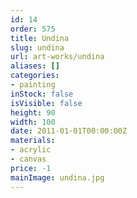 ```yaml
---
id: 14
order: 575
title: Undina
slug: undina
url: art-works/undina
aliases: []
categories:
- painting
inStock: false
isVisible: false
height: 90
width: 100
date: 2011-01-01T00:00:00Z
materials:
- acrylic
- canvas
price: -1
mainImage: undina.jpg
---
```


